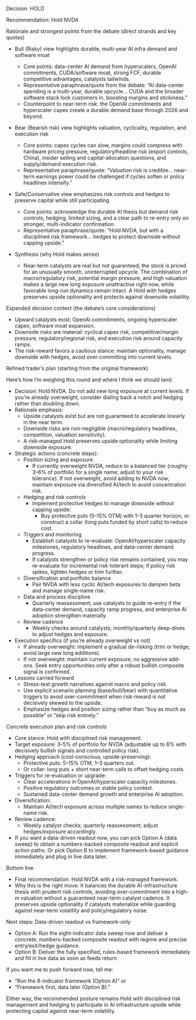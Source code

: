 Decision: HOLD

Recommendation: Hold NVDA

Rationale and strongest points from the debate (direct strands and key quotes)

- Bull (Risky) view highlights durable, multi-year AI infra demand and software moat
  - Core points: data-center AI demand from hyperscalers, OpenAI commitments, CUDA/software moat, strong FCF, durable competitive advantages, catalysts tailwinds.
  - Representative paraphrase/quote from the debate: “AI data-center spending is a multi-year, durable upcycle… CUDA and the broader software stack lock customers in, boosting margins and stickiness.” 
  - Counterpoint to near-term risk: the OpenAI commitments and hyperscaler capex create a durable demand base through 2026 and beyond.

- Bear (Bearish risk) view highlights valuation, cyclicality, regulation, and execution risk
  - Core points: capex cycles can slow, margins could compress with hardware pricing pressure, regulatory/headline risk (export controls, China), insider selling and capital-allocation questions, and supply/demand execution risk.
  - Representative paraphrase/quote: “Valuation risk is credible… near-term earnings power could be challenged if cycles soften or policy headlines intensify.”

- Safe/Conservative view emphasizes risk controls and hedges to preserve capital while still participating
  - Core points: acknowledge the durable AI thesis but demand risk controls, hedging, limited sizing, and a clear path to re-entry only on stronger, multi-indicator confirmation.
  - Representative paraphrase/quote: “Hold NVDA, but with a disciplined risk framework... hedges to protect downside without capping upside.”

- Synthesis (why Hold makes sense)
  - Near-term catalysts are real but not guaranteed; the stock is priced for an unusually smooth, uninterrupted upcycle. The combination of macro/regulatory risk, potential margin pressure, and high valuation makes a large new long exposure unattractive right now, while favorable long-run dynamics remain intact. A Hold with hedges preserves upside optionality and protects against downside volatility.

Expanded decision context (the debate’s core considerations)
- Upward catalysts exist: OpenAI commitments, ongoing hyperscaler capex, software moat expansion.
- Downside risks are material: cyclical capex risk, competitive/margin pressure, regulatory/regional risk, and execution risk around capacity ramps.
- The risk-reward favors a cautious stance: maintain optionality, manage downside with hedges, avoid over-committing into current levels.

Refined trader’s plan (starting from the original framework)

Here’s how I’m weighing this round and where I think we should land:
- Decision: Hold NVDA. Do not add new long exposure at current levels. If you’re already overweight, consider dialing back a notch and hedging rather than doubling down.
- Rationale emphasis:
  - Upside catalysts exist but are not guaranteed to accelerate linearly in the near term.
  - Downside risks are non-negligible (macro/regulatory headlines, competition, valuation sensitivity).
  - A risk-managed Hold preserves upside optionality while limiting downside exposure.
- Strategic actions (concrete steps):
  - Position sizing and exposure
    - If currently overweight NVDA, reduce to a balanced tier (roughly 3–6% of portfolio for a single name; adjust to your risk tolerance).
    If not overweight, avoid adding to NVDA now; maintain exposure via diversified AI/tech to avoid concentration risk.
  - Hedging and risk controls
    - Implement protective hedges to manage downside without capping upside:
      - Buy protective puts (5–15% OTM) with 1–3 quarter horizon, or construct a collar (long puts funded by short calls) to reduce cost.
  - Triggers and monitoring
    - Establish catalysts to re-evaluate: OpenAI/hyperscaler capacity milestones, regulatory headlines, and data-center demand progress.
    - If catalysts strengthen or policy risk remains contained, you may re-evaluate for incremental risk-tolerant steps; if policy risk spikes, tighten hedges or trim further.
  - Diversification and portfolio balance
    - Pair NVDA with less cyclic AI/tech exposures to dampen beta and manage single-name risk.
  - Data and process discipline
    - Quarterly reassessment; use catalysts to guide re-entry if the data-center demand, capacity ramp progress, and enterprise AI adoption strengthen materially.
  - Review cadence
    - Weekly checks around catalysts; monthly/quarterly deep-dives to adjust hedges and exposure.
- Execution specifics (if you’re already overweight vs not)
  - If already overweight: implement a gradual de-risking (trim or hedge; avoid large new long additions).
  - If not overweight: maintain current exposure; no aggressive add-ons. Seek entry opportunities only after a robust bullish composite signal is confirmed.
- Lessons carried forward
  - Stress-test growth narratives against macro and policy risk.
  - Use explicit scenario planning (base/bull/bear) with quantitative triggers to avoid over-commitment when risk-reward is not decisively skewed to the upside.
  - Emphasize hedges and position sizing rather than “buy as much as possible” or “skip risk entirely.”

Concrete execution plan and risk controls
- Core stance: Hold with disciplined risk management.
- Target exposure: 3–5% of portfolio for NVDA (adjustable up to 6% with decisively bullish signals and controlled policy risk).
- Hedging approach (cost-conscious, upside-preserving):
  - Protective puts: 5–15% OTM, 1–3 quarters out.
  - Or collar: long puts + short near-term calls to offset hedging costs.
- Triggers for re-evaluation or upgrade:
  - Clear accelerations in OpenAI/hyperscaler capacity milestones.
  - Positive regulatory outcomes or stable policy context.
  - Sustained data-center demand growth and enterprise AI adoption.
- Diversification:
  - Maintain AI/tech exposure across multiple names to reduce single-name risk.
- Review cadence:
  - Weekly catalyst checks; quarterly reassessment; adjust hedges/exposure accordingly.
- If you want a data-driven readout now, you can pick Option A (data sweep) to obtain a numbers-backed composite readout and explicit action paths. Or pick Option B to implement framework-based guidance immediately and plug in live data later.

Bottom line
- Final recommendation: Hold NVDA with a risk-managed framework.
- Why this is the right move: It balances the durable AI-infrastructure thesis with prudent risk controls, avoiding over-commitment into a high-m valuation without a guaranteed near-term catalyst cadence. It preserves upside optionality if catalysts materialize while guarding against near-term volatility and policy/regulatory noise.

Next steps: Data-driven readout vs framework-only
- Option A: Run the eight-indicator data sweep now and deliver a concrete, numbers-backed composite readout with regime and precise entry/exit/hedge guidance.
- Option B: Deliver the fully specified, rules-based framework immediately and fill in live data as soon as feeds return.

If you want me to push forward now, tell me:
- “Run the 8-indicator framework (Option A)” or
- “Framework first, data later (Option B).”

Either way, the recommended posture remains Hold with disciplined risk management and hedging to participate in AI infrastructure upside while protecting capital against near-term volatility.